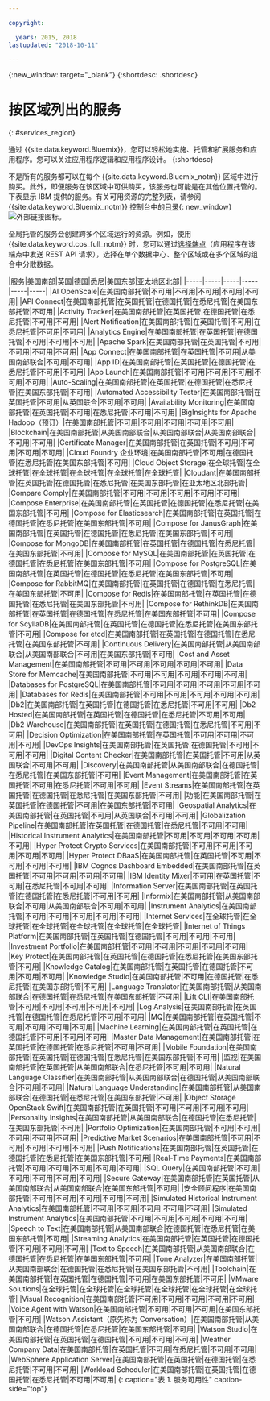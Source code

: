 ```yaml
---

copyright:

  years: 2015, 2018
lastupdated: "2018-10-11"

---
```

{:new_window: target="_blank"}
{:shortdesc: .shortdesc}


# 按区域列出的服务
{: #services_region}

通过 {{site.data.keyword.Bluemix}}，您可以轻松地实施、托管和扩展服务和应用程序。您可以关注应用程序逻辑和应用程序设计。
{:shortdesc}

不是所有的服务都可以在每个 {{site.data.keyword.Bluemix_notm}} 区域中进行购买。此外，即便服务在该区域中可供购买，该服务也可能是在其他位置托管的。下表显示 IBM 提供的服务。有关可用资源的完整列表，请参阅 {{site.data.keyword.Bluemix_notm}} 控制台中的[目录](https://console.bluemix.net/catalog/){: new_window} ![外部链接图标](../icons/launch-glyph.svg "外部链接图标")。 

全局托管的服务会创建跨多个区域运行的资源。例如，使用 {{site.data.keyword.cos_full_notm}} 时，您可以通过[选择端点](https://console.bluemix.net/docs/services/cloud-object-storage/basics/endpoints.html#select-regions-and-endpoints)（应用程序在该端点中发送 REST API 请求），选择在单个数据中心、整个区域或在多个区域的组合中分散数据。

<!-- Do not manually change the table or add content after the table. -->
<!-- Everything after the second line of the table will be deleted. -->
<!-- Also, do not change the number of dashes in the second line. -->
<!-- Ping @natimpe for details. -->

|服务|美国南部|英国|德国|悉尼|美国东部|亚太地区北部|
|-----|-----|-----|-----|-----|-----|
|AI OpenScale|在美国南部托管|不可用|不可用|不可用|不可用|不可用| 
|API Connect|在美国南部托管|在英国托管|在德国托管|在悉尼托管|在美国东部托管|不可用| 
|Activity Tracker|在美国南部托管|在英国托管|在德国托管|在悉尼托管|不可用|不可用| 
|Alert Notification|在美国南部托管|在英国托管|不可用|在悉尼托管|不可用|不可用| 
|Analytics Engine|在美国南部托管|在英国托管|在德国托管|不可用|不可用|不可用| 
|Apache Spark|在美国南部托管|在英国托管|不可用|不可用|不可用|不可用| 
|App Connect|在美国南部托管|在英国托管|不可用|从美国南部联合|不可用|不可用| 
|App ID|在美国南部托管|在英国托管|在德国托管|在悉尼托管|不可用|不可用| 
|App Launch|在美国南部托管|不可用|不可用|不可用|不可用|不可用| 
|Auto-Scaling|在美国南部托管|在英国托管|在德国托管|在悉尼托管|在美国东部托管|不可用| 
|Automated Accessibility Tester|在美国南部托管|在英国托管|不可用|从英国联合|不可用|不可用| 
|Availability Monitoring|在美国南部托管|在英国托管|不可用|在悉尼托管|不可用|不可用| 
|BigInsights for Apache Hadoop（预订）|在美国南部托管|不可用|不可用|不可用|不可用|不可用| 
|Blockchain|在美国南部托管|从美国南部联合|从美国南部联合|从美国南部联合|不可用|不可用| 
|Certificate Manager|在美国南部托管|在英国托管|不可用|不可用|不可用|不可用| 
|Cloud Foundry 企业环境|在美国南部托管|不可用|在德国托管|在悉尼托管|在美国东部托管|不可用| 
|Cloud Object Storage|在全球托管|在全球托管|在全球托管|在全球托管|在全球托管|在全球托管| 
|Cloudant|在美国南部托管|在英国托管|在德国托管|在悉尼托管|在美国东部托管|在亚太地区北部托管| 
|Compare Comply|在美国南部托管|不可用|不可用|不可用|不可用|不可用| 
|Compose Enterprise|在美国南部托管|在英国托管|在德国托管|在悉尼托管|在美国东部托管|不可用| 
|Compose for Elasticsearch|在美国南部托管|在英国托管|在德国托管|在悉尼托管|在美国东部托管|不可用| 
|Compose for JanusGraph|在美国南部托管|在英国托管|在德国托管|在悉尼托管|在美国东部托管|不可用| 
|Compose for MongoDB|在美国南部托管|在英国托管|在德国托管|在悉尼托管|在美国东部托管|不可用| 
|Compose for MySQL|在美国南部托管|在英国托管|在德国托管|在悉尼托管|在美国东部托管|不可用| 
|Compose for PostgreSQL|在美国南部托管|在英国托管|在德国托管|在悉尼托管|在美国东部托管|不可用| 
|Compose for RabbitMQ|在美国南部托管|在英国托管|在德国托管|在悉尼托管|在美国东部托管|不可用| 
|Compose for Redis|在美国南部托管|在英国托管|在德国托管|在悉尼托管|在美国东部托管|不可用| 
|Compose for RethinkDB|在美国南部托管|在英国托管|在德国托管|在悉尼托管|在美国东部托管|不可用| 
|Compose for ScyllaDB|在美国南部托管|在英国托管|在德国托管|在悉尼托管|在美国东部托管|不可用| 
|Compose for etcd|在美国南部托管|在英国托管|在德国托管|在悉尼托管|在美国东部托管|不可用| 
|Continuous Delivery|在美国南部托管|从美国南部联合|从美国南部联合|不可用|在美国东部托管|不可用| 
|Cost and Asset Management|在美国南部托管|不可用|不可用|不可用|不可用|不可用| 
|Data Store for Memcache|在美国南部托管|不可用|不可用|不可用|不可用|不可用| 
|Databases for PostgreSQL|在美国南部托管|不可用|不可用|不可用|不可用|不可用| 
|Databases for Redis|在美国南部托管|不可用|不可用|不可用|不可用|不可用| 
|Db2|在美国南部托管|在英国托管|在德国托管|在悉尼托管|不可用|不可用| 
|Db2 Hosted|在美国南部托管|在英国托管|在德国托管|在悉尼托管|不可用|不可用| 
|Db2 Warehouse|在美国南部托管|在英国托管|在德国托管|在悉尼托管|不可用|不可用| 
|Decision Optimization|在美国南部托管|在英国托管|不可用|不可用|不可用|不可用| 
|DevOps Insights|在美国南部托管|在英国托管|在德国托管|不可用|不可用|不可用| 
|Digital Content Checker|在美国南部托管|在英国托管|不可用|从英国联合|不可用|不可用| 
|Discovery|在美国南部托管|从美国南部联合|在德国托管|在悉尼托管|在美国东部托管|不可用| 
|Event Management|在美国南部托管|在英国托管|不可用|在悉尼托管|不可用|不可用| 
|Event Streams|在美国南部托管|在英国托管|在德国托管|在悉尼托管|在美国东部托管|不可用| 
|功能|在美国南部托管|在英国托管|在德国托管|不可用|在美国东部托管|不可用| 
|Geospatial Analytics|在美国南部托管|在英国托管|不可用|从英国联合|不可用|不可用| 
|Globalization Pipeline|在美国南部托管|在英国托管|在德国托管|在悉尼托管|不可用|不可用| 
|Historical Instrument Analytics|在美国南部托管|不可用|不可用|不可用|不可用|不可用| 
|Hyper Protect Crypto Services|在美国南部托管|不可用|不可用|不可用|不可用|不可用| 
|Hyper Protect DBaaS|在美国南部托管|在英国托管|不可用|不可用|不可用|不可用| 
|IBM Cognos Dashboard Embedded|在美国南部托管|在英国托管|不可用|不可用|不可用|不可用| 
|IBM Identity Mixer|不可用|在英国托管|不可用|在悉尼托管|不可用|不可用| 
|Information Server|在美国南部托管|在英国托管|在德国托管|在悉尼托管|不可用|不可用| 
|Informix|在美国南部托管|从美国南部联合|不可用|从美国南部联合|不可用|不可用| 
|Instrument Analytics|在美国南部托管|不可用|不可用|不可用|不可用|不可用| 
|Internet Services|在全球托管|在全球托管|在全球托管|在全球托管|在全球托管|在全球托管| 
|Internet of Things Platform|在美国南部托管|在英国托管|在德国托管|不可用|不可用|不可用| 
|Investment Portfolio|在美国南部托管|不可用|不可用|不可用|不可用|不可用| 
|Key Protect|在美国南部托管|在英国托管|在德国托管|在悉尼托管|在美国东部托管|不可用| 
|Knowledge Catalog|在美国南部托管|在英国托管|在德国托管|不可用|不可用|不可用| 
|Knowledge Studio|在美国南部托管|不可用|在德国托管|在悉尼托管|在美国东部托管|不可用| 
|Language Translator|在美国南部托管|从美国南部联合|在德国托管|在悉尼托管|在美国东部托管|不可用| 
|Lift CLI|在美国南部托管|不可用|不可用|不可用|不可用|不可用| 
|Log Analysis|在美国南部托管|在英国托管|在德国托管|在悉尼托管|不可用|不可用| 
|MQ|在美国南部托管|在英国托管|不可用|不可用|不可用|不可用| 
|Machine Learning|在美国南部托管|在英国托管|在德国托管|不可用|不可用|不可用| 
|Master Data Management|在美国南部托管|在英国托管|在德国托管|在悉尼托管|不可用|不可用| 
|Mobile Foundation|在美国南部托管|在英国托管|在德国托管|在悉尼托管|在美国东部托管|不可用| 
|监视|在美国南部托管|在英国托管|从美国南部联合|在悉尼托管|不可用|不可用| 
|Natural Language Classifier|在美国南部托管|从美国南部联合|在德国托管|从美国南部联合|不可用|不可用| 
|Natural Language Understanding|在美国南部托管|从美国南部联合|在德国托管|在悉尼托管|在美国东部托管|不可用| 
|Object Storage OpenStack Swift|在美国南部托管|在英国托管|不可用|不可用|不可用|不可用| 
|Personality Insights|在美国南部托管|从美国南部联合|在德国托管|在悉尼托管|在美国东部托管|不可用| 
|Portfolio Optimization|在美国南部托管|不可用|不可用|不可用|不可用|不可用| 
|Predictive Market Scenarios|在美国南部托管|不可用|不可用|不可用|不可用|不可用| 
|Push Notifications|在美国南部托管|在英国托管|在德国托管|在悉尼托管|在美国东部托管|不可用| 
|Real-Time Payments|在美国南部托管|不可用|不可用|不可用|不可用|不可用| 
|SQL Query|在美国南部托管|不可用|不可用|不可用|不可用|不可用| 
|Secure Gateway|在美国南部托管|在英国托管|从美国南部联合|从美国南部联合|在美国东部托管|不可用| 
|安全顾问程序|在美国南部托管|不可用|不可用|不可用|不可用|不可用| 
|Simulated Historical Instrument Analytics|在美国南部托管|不可用|不可用|不可用|不可用|不可用| 
|Simulated Instrument Analytics|在美国南部托管|不可用|不可用|不可用|不可用|不可用| 
|Speech to Text|在美国南部托管|从美国南部联合|在德国托管|在悉尼托管|在美国东部托管|不可用| 
|Streaming Analytics|在美国南部托管|在英国托管|在德国托管|不可用|不可用|不可用| 
|Text to Speech|在美国南部托管|从美国南部联合|在德国托管|在悉尼托管|在美国东部托管|不可用| 
|Tone Analyzer|在美国南部托管|从美国南部联合|在德国托管|在悉尼托管|在美国东部托管|不可用| 
|Toolchain|在美国南部托管|在英国托管|在德国托管|不可用|在美国东部托管|不可用| 
|VMware Solutions|在全球托管|在全球托管|在全球托管|在全球托管|在全球托管|在全球托管| 
|Visual Recognition|在美国南部托管|不可用|不可用|不可用|不可用|不可用| 
|Voice Agent with Watson|在美国南部托管|不可用|不可用|不可用|在美国东部托管|不可用| 
|Watson Assistant（原先称为 Conversation）|在美国南部托管|从美国南部联合|在德国托管|在悉尼托管|在美国东部托管|不可用| 
|Watson Studio|在美国南部托管|在英国托管|在德国托管|不可用|不可用|不可用| 
|Weather Company Data|在美国南部托管|在英国托管|不可用|在悉尼托管|不可用|不可用| 
|WebSphere Application Server|在美国南部托管|在英国托管|在德国托管|在悉尼托管|不可用|不可用| 
|Workload Scheduler|在美国南部托管|在英国托管|在德国托管|在悉尼托管|不可用|不可用| 
 {: caption="表 1. 服务可用性" caption-side="top"}
